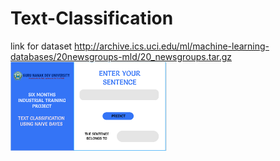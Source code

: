 # Text-Classification
link for dataset
http://archive.ics.uci.edu/ml/machine-learning-databases/20newsgroups-mld/20_newsgroups.tar.gz
<img src="UI.png" width="250"> 
